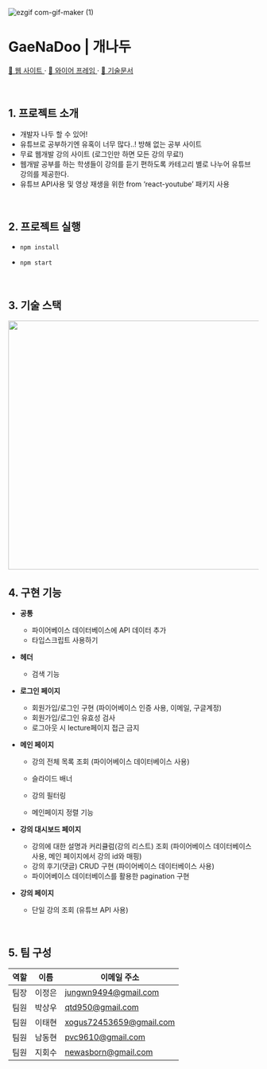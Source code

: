 ![ezgif com-gif-maker (1)](https://user-images.githubusercontent.com/99702761/215339490-0a4b255c-cac3-4384-aa21-f4d842442db1.gif)

# GaeNaDoo | 개나두

<p ><a href='https://gnd-project.vercel.app/'>🔗 웹 사이트 </a> · <a href='https://www.figma.com/file/fC3JHJ1fwaoNHlQmM2VU73/ProjectB4?node-id=0%3A1'>🔗 와이어 프레임 </a> · <a href='https://slash-quiver-80f.notion.site/e47d9765fa854a98add99c778a6f2df1'>🔗 기술문서 </a> </p>
<br/>

## 1. 프로젝트 소개

- 개발자 나두 할 수 있어!
- 유튜브로 공부하기엔 유혹이 너무 많다..! 방해 없는 공부 사이트
- 무료 웹개발 강의 사이트 (로그인만 하면 모든 강의 무료!)
- 웹개발 공부를 하는 학생들이 강의를 듣기 편하도록 카테고리 별로 나누어 유튜브 강의를 제공한다.
- 유튜브 API사용 및 영상 재생을 위한 <YouTube> from ‘react-youtube’ 패키지 사용

<br/>

## 2. 프로젝트 실행

- ```sh
  npm install
  ```
- ```sh
  npm start
  ```

<br/>

## 3. 기술 스택

<img src="https://user-images.githubusercontent.com/88365786/215708897-dff91322-186c-4c7c-9582-080357d1e760.png"  width="800" height="500"/>

<br/>

## 4. 구현 기능

- **공통**
  - 파이어베이스 데이터베이스에 API 데이터 추가
  - 타입스크립트 사용하기
- **헤더**
  - 검색 기능
- **로그인 페이지**
  - 회원가입/로그인 구현 (파이어베이스 인증 사용, 이메일, 구글계정)
  - 회원가입/로그인 유효성 검사
  - 로그아웃 시 lecture페이지 접근 금지
- **메인 페이지**

  - 강의 전체 목록 조회
    (파이어베이스 데이터베이스 사용)
  - 슬라이드 배너
  - 강의 필터링

  - 메인페이지 정렬 기능

- **강의 대시보드 페이지**
  - 강의에 대한 설명과 커리큘럼(강의 리스트) 조회
    (파이어베이스 데이터베이스 사용, 메인 페이지에서 강의 id와 매핑)
  - 강의 후기(댓글) CRUD 구현
    (파이어베이스 데이터베이스 사용)
  - 파이어베이스 데이터베이스를 활용한 pagination 구현
- **강의 페이지**
  - 단일 강의 조회
    (유튜브 API 사용)

<br/>

## 5. 팀 구성

| 역할 | 이름   | 이메일 주소             |
| ---- | ------ | ----------------------- |
| 팀장 | 이정은 | jungwn9494@gmail.com    |
| 팀원 | 박상우 | qtd950@gmail.com        |
| 팀원 | 이태현 | xogus72453659@gmail.com |
| 팀원 | 남동현 | pvc9610@gmail.com       |
| 팀원 | 지회수 | newasborn@gmail.com     |
